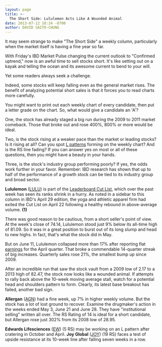 ```yaml
---
layout: page
title: >-
  The Short Side: Lululemon Acts Like A Wounded Animal
date: 2013-07-12 18:24 -0700
author: DAVID SAITO-CHUNG
---
```





It may seem strange to make "The Short Side" a weekly column, particularly when the market itself is having a fine year so far.


With Friday's IBD Market Pulse changing the current outlook to "Confirmed uptrend," now is an awful time to sell stocks short. It's like setting out on a kayak and telling the ocean and its awesome current to bend to your will.


Yet some readers always seek a challenge.


Indeed, some stocks will keep falling even as the general market rises. The benefit of analyzing potential short sales is that it forces you to read charts more carefully.


You might want to print out each weekly chart of every candidate, then put a letter grade on the chart. So, what would give a candidate an 'A'?


One, the stock has already staged a big run during the 2009 to 2011 market comeback. Those that broke out and rose 400%, 800% or more would be ideal.


Two, is the stock rising at a weaker pace than the market or leading stocks? Is it rising at all? Can you spot [L patterns](http://news.investors.com/investing-the-short-side/012513-642046-vmware-stock-market-investing-virtualization-software.htm) forming on the weekly chart? And is the RS line fading? If you can answer yes on most or all of these questions, then you might have a beauty in your hands.


Three, is the stock's industry group performing poorly? If yes, the odds work further in your favor. Remember: IBD research has shown that up to half of the performance of a growth stock can be tied to its industry group and broad sector.


**Lululemon** ([LULU](https://research.investors.com/quote.aspx?symbol=LULU)) is part of the [Leaderboard Cut List](http://leaderboard.investors.com/leaderboard/cutlist/), which over the past week has seen its ranks shrink in a hurry. As noted in a sidebar to this column in IBD's April 29 edition, the yoga and athletic apparel firm had exited the Cut List on April 22 following a healthy rebound in above-average volume. **(1)**


There was good reason to be cautious, from a short seller's point of view. At the week's close of 74.14, Lululemon stood just 9% below its all-time high of 81.09. So it was in a great position to burst out of its long slump and head to new highs. In fact, that's what the stock did in May.


But on June 11, Lululemon collapsed more than 17% after reporting flat [earnings](http://news.investors.com/business/061013-659489-lululemon-athletica-ceo-steps-down-shares-fall-shares-dive.htm) for the April quarter. That broke a commendable 14-quarter streak of big increases. Quarterly sales rose 21%, the smallest bump up since 2009.


After an incredible run that saw the stock vault from a 2009 low of 2.17 to a 2013 high of 82.47, the stock now looks like a wounded animal. If attempts to rally back above the 10-week moving average stall, watch for a potential head and shoulders pattern to form. Clearly, its latest base breakout has failed, another bad sign.


**Allergan** ([AGN](https://research.investors.com/quote.aspx?symbol=AGN)) had a fine week, up 7% in higher weekly volume. But the stock has a lot of lost ground to recover. Examine the drugmaker's action in the weeks ended May 3, June 21 and June 28. They have "institutional selling" written all over. The RS Rating of 14 is ideal for a short candidate, but Allergan rose just 302% from its 2008 low of 28.95.


**Edwards Lifesciences** ([EW](https://research.investors.com/quote.aspx?symbol=EW)) (5 RS) may be working on an L pattern after cratering in October and April.  **Joy Global** ([JOY](https://research.investors.com/quote.aspx?symbol=JOY)) (19 RS) faces a test of upside resistance at its 10-week line after falling seven weeks in a row.





